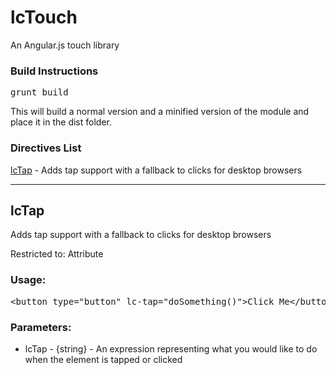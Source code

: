 lcTouch
===============

An Angular.js touch library

### Build Instructions

<pre>
grunt build
</pre>

This will build a normal version and a minified version of the module and place it in the dist folder.

### Directives List
[lcTap](#lcTap) - Adds tap support with a fallback to clicks for desktop browsers

---------------

## lcTap

Adds tap support with a fallback to clicks for desktop browsers

Restricted to: Attribute

### Usage:

<pre>
&lt;button type="button" lc-tap="doSomething()">Click Me&lt;/button>
</pre>

### Parameters:

- lcTap - {string} - An expression representing what you would like to do when the element is tapped or clicked
